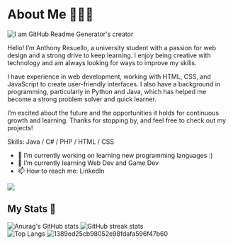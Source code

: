 # About Me 🙋🏻‍♂️
![I am GitHub Readme Generator's creator](https://github.com/user-attachments/assets/3e609bd9-7e8d-4516-814c-6c860d5d5b03)

Hello! I’m Anthony Resuello, a university student with a passion for web design and a strong drive to keep learning. I enjoy being creative with technology and am always looking for ways to improve my skills.

I have experience in web development, working with HTML, CSS, and JavaScript to create user-friendly interfaces. I also have a background in programming, particularly in Python and Java, which has helped me become a strong problem solver and quick learner.

I’m excited about the future and the opportunities it holds for continuous growth and learning. Thanks for stopping by, and feel free to check out my projects!

Skills: Java / C# / PHP / HTML / CSS 

- 🔭 I’m currently working on learning new programming languages :) 
- 🌱 I’m currently learning Web Dev and Game Dev 
- 📫 How to reach me: LinkedIn

![](https://api.visitorbadge.io/api/VisitorHit?user=AnthonyResuello&repo=github-visitors-badge&countColor=%237B1E7A)


## My Stats 🌱

![Anurag's GitHub stats](https://github-readme-stats.vercel.app/api?username=AnthonyResuello&show_icons=true&theme=tokyonight)
![GitHub streak stats](https://streak-stats.demolab.com/?user=AnthonyResuello&show_icons=true&theme=tokyonight)  
![Top Langs](https://github-readme-stats.vercel.app/api/top-langs/?username=AnthonyResuello&show_icons=true&theme=tokyonight)
![1389ed25cb98052e98fdafa596f47b60](https://github.com/user-attachments/assets/a88ad07c-b594-4011-953d-761790cfe30e)
